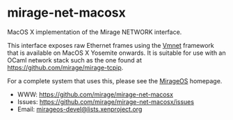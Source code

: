 mirage-net-macosx
=================

MacOS X implementation of the Mirage NETWORK interface.

This interface exposes raw Ethernet frames using the
[Vmnet](https://github.com/mirage/ocaml-vmnet) framework that
is available on MacOS X Yosemite onwards.  It is suitable for
use with an OCaml network stack such as the one found at
<https://github.com/mirage/mirage-tcpip>.

For a complete system that uses this, please see the
[MirageOS](http://openmirage.org) homepage.

- WWW: <https://github.com/mirage/mirage-net-macosx>
- Issues: <https://github.com/mirage/mirage-net-macosx/issues>
- Email: <mirageos-devel@lists.xenproject.org>
